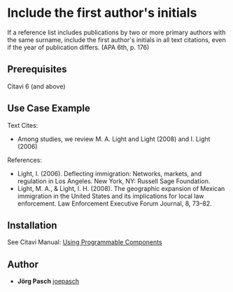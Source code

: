 # Include the first author's initials

If a reference list includes publications by two or more primary authors with the same surname, include the first author's initials in all text citations, even if the year of publication differs. (APA 6th, p. 176)

## Prerequisites
Citavi 6 (and above)

## Use Case Example 
Text Cites:
- Among studies, we review M. A. Light and Light (2008) and I. Light (2006)

References:
- Light, I. (2006). Deflecting immigration: Networks, markets, and regulation in Los Angeles. New York, NY: Russell Sage Foundation.
- Light, M. A., & Light, I. H. (2008). The geographic expansion of Mexican immigration in the United States and its implications for local law enforcement. Law Enforcement Executive Forum Journal, 8, 73–82.


## Installation
See Citavi Manual: [Using Programmable Components](https://www.citavi.com/programmable_components)

## Author

* **Jörg Pasch** [joepasch](https://github.com/joepasch)
